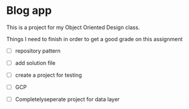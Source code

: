 # Blog app
This is a project for my Object Oriented Design class.

 Things I need to finish in order to get a good grade on this assignment
- [ ] repository pattern
- [ ] add solution file
- [ ] create a project for testing
- [ ] GCP
- [ ] Completelyseperate project for data layer

